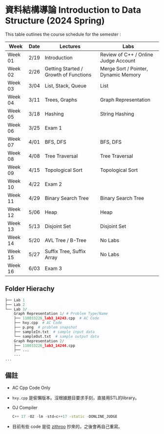 # 資料結構導論 Introduction to Data Structure (2024 Spring)

This table outlines the course schedule for the semester :

| Week | Date | Lectures | Labs |
|---|---|---|---|
| Week 01 | 2/19 | Introduction | Review of C++ / Online Judge Account |
| Week 02 | 2/26 | Getting Started / Growth of Functions | Merge Sort / Pointer, Dynamic Memory |
| Week 03 | 3/04 | List, Stack, Queue | List |
| Week 04 | 3/11 | Trees, Graphs | Graph Representation |
| Week 05 | 3/18 | Hashing | String Hashing |
| Week 06 | 3/25 | Exam 1 |  |
| Week 07 | 4/01 | BFS, DFS | BFS, DFS |
| Week 08 | 4/08 | Tree Traversal | Tree Traversal |
| Week 09 | 4/15 | Topological Sort | Topological Sort |
| Week 10 | 4/22 | Exam 2 |  |
| Week 11 | 4/29 | Binary Search Tree | Binary Search Tree |
| Week 12 | 5/06 | Heap | Heap |
| Week 13 | 5/13 | Disjoint Set | Disjoint Set |
| Week 14 | 5/20 | AVL Tree / B-Tree | No Labs |
| Week 15 | 5/27 | Suffix Tree, Suffix Array | No Labs |
| Week 16 | 6/03 | Exam 3 |  |



## Folder Hierachy
```python
├── Lab 1
├── Lab 2
└── Lab 3/
    Graph Representation 1/ # Problem Type/Name
    ├── 110033226_lab3_14243.cpp  # AC Code
    ├── hxy.cpp  # AC Code
    ├── p.png  # problem snapshot
    ├── sampleIn.txt  # sample input data
    └── sampleOut.txt  # sample output data
    Graph Representation 2/
    ├── 110033226_lab3_14244.cpp
    ├── ...
    ...
...
```

## 備註
* AC Cpp Code Only
* `hxy.cpp` 是偷懶版本。沒根據題目要求手刻，直接用STL的library。
* OJ Compiler 

    ```cpp
    C++ 17 -O2 -lm -std=c++17 -static -DONLINE_JUDGE
    ```
* 目前有些 code 是從 [zithroo](https://github.com/zithroo/Data-Structures-NTHU-2022-Summer/tree/main) 抄來的，之後會再自己重寫。